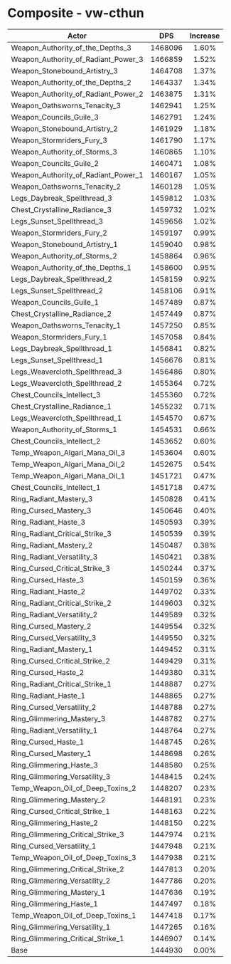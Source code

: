 # Composite - vw-cthun
| Actor | DPS | Increase |
|---|:---:|:---:|
|Weapon_Authority_of_the_Depths_3|1468096|1.60%|
|Weapon_Authority_of_Radiant_Power_3|1466859|1.52%|
|Weapon_Stonebound_Artistry_3|1464708|1.37%|
|Weapon_Authority_of_the_Depths_2|1464337|1.34%|
|Weapon_Authority_of_Radiant_Power_2|1463875|1.31%|
|Weapon_Oathsworns_Tenacity_3|1462941|1.25%|
|Weapon_Councils_Guile_3|1462791|1.24%|
|Weapon_Stonebound_Artistry_2|1461929|1.18%|
|Weapon_Stormriders_Fury_3|1461790|1.17%|
|Weapon_Authority_of_Storms_3|1460865|1.10%|
|Weapon_Councils_Guile_2|1460471|1.08%|
|Weapon_Authority_of_Radiant_Power_1|1460167|1.05%|
|Weapon_Oathsworns_Tenacity_2|1460128|1.05%|
|Legs_Daybreak_Spellthread_3|1459812|1.03%|
|Chest_Crystalline_Radiance_3|1459732|1.02%|
|Legs_Sunset_Spellthread_3|1459656|1.02%|
|Weapon_Stormriders_Fury_2|1459197|0.99%|
|Weapon_Stonebound_Artistry_1|1459040|0.98%|
|Weapon_Authority_of_Storms_2|1458864|0.96%|
|Weapon_Authority_of_the_Depths_1|1458600|0.95%|
|Legs_Daybreak_Spellthread_2|1458159|0.92%|
|Legs_Sunset_Spellthread_2|1458106|0.91%|
|Weapon_Councils_Guile_1|1457489|0.87%|
|Chest_Crystalline_Radiance_2|1457449|0.87%|
|Weapon_Oathsworns_Tenacity_1|1457250|0.85%|
|Weapon_Stormriders_Fury_1|1457058|0.84%|
|Legs_Daybreak_Spellthread_1|1456841|0.82%|
|Legs_Sunset_Spellthread_1|1456676|0.81%|
|Legs_Weavercloth_Spellthread_3|1456486|0.80%|
|Legs_Weavercloth_Spellthread_2|1455364|0.72%|
|Chest_Councils_Intellect_3|1455360|0.72%|
|Chest_Crystalline_Radiance_1|1455232|0.71%|
|Legs_Weavercloth_Spellthread_1|1454570|0.67%|
|Weapon_Authority_of_Storms_1|1454531|0.66%|
|Chest_Councils_Intellect_2|1453652|0.60%|
|Temp_Weapon_Algari_Mana_Oil_3|1453604|0.60%|
|Temp_Weapon_Algari_Mana_Oil_2|1452675|0.54%|
|Temp_Weapon_Algari_Mana_Oil_1|1451721|0.47%|
|Chest_Councils_Intellect_1|1451718|0.47%|
|Ring_Radiant_Mastery_3|1450828|0.41%|
|Ring_Cursed_Mastery_3|1450646|0.40%|
|Ring_Radiant_Haste_3|1450593|0.39%|
|Ring_Radiant_Critical_Strike_3|1450539|0.39%|
|Ring_Radiant_Mastery_2|1450487|0.38%|
|Ring_Radiant_Versatility_3|1450421|0.38%|
|Ring_Cursed_Critical_Strike_3|1450244|0.37%|
|Ring_Cursed_Haste_3|1450159|0.36%|
|Ring_Radiant_Haste_2|1449702|0.33%|
|Ring_Radiant_Critical_Strike_2|1449603|0.32%|
|Ring_Radiant_Versatility_2|1449589|0.32%|
|Ring_Cursed_Mastery_2|1449554|0.32%|
|Ring_Cursed_Versatility_3|1449550|0.32%|
|Ring_Radiant_Mastery_1|1449452|0.31%|
|Ring_Cursed_Critical_Strike_2|1449429|0.31%|
|Ring_Cursed_Haste_2|1449380|0.31%|
|Ring_Radiant_Critical_Strike_1|1448887|0.27%|
|Ring_Radiant_Haste_1|1448865|0.27%|
|Ring_Cursed_Versatility_2|1448788|0.27%|
|Ring_Glimmering_Mastery_3|1448782|0.27%|
|Ring_Radiant_Versatility_1|1448764|0.27%|
|Ring_Cursed_Haste_1|1448745|0.26%|
|Ring_Cursed_Mastery_1|1448698|0.26%|
|Ring_Glimmering_Haste_3|1448580|0.25%|
|Ring_Glimmering_Versatility_3|1448415|0.24%|
|Temp_Weapon_Oil_of_Deep_Toxins_2|1448207|0.23%|
|Ring_Glimmering_Mastery_2|1448191|0.23%|
|Ring_Cursed_Critical_Strike_1|1448163|0.22%|
|Ring_Glimmering_Haste_2|1448150|0.22%|
|Ring_Glimmering_Critical_Strike_3|1447974|0.21%|
|Ring_Cursed_Versatility_1|1447948|0.21%|
|Temp_Weapon_Oil_of_Deep_Toxins_3|1447938|0.21%|
|Ring_Glimmering_Critical_Strike_2|1447813|0.20%|
|Ring_Glimmering_Versatility_2|1447786|0.20%|
|Ring_Glimmering_Mastery_1|1447636|0.19%|
|Ring_Glimmering_Haste_1|1447497|0.18%|
|Temp_Weapon_Oil_of_Deep_Toxins_1|1447418|0.17%|
|Ring_Glimmering_Versatility_1|1447265|0.16%|
|Ring_Glimmering_Critical_Strike_1|1446907|0.14%|
|Base|1444930|0.00%|
